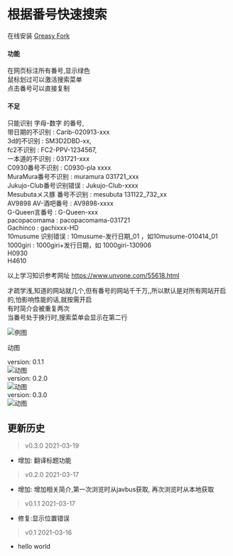 # 根据番号快速搜索
在线安装 [Greasy Fork](https://greasyfork.org/zh-CN/scripts/423350)

#### 功能
在网页标注所有番号,显示绿色  
鼠标划过可以激活搜索菜单  
点击番号可以直接复制  

#### 不足
只能识别 字母-数字 的番号,  
带日期的不识别 : Carib-020913-xxx  
3d的不识别 : SM3D2DBD-xx,  
fc2不识别 : FC2-PPV-1234567,  
一本道的不识别 : 031721-xxx  
C0930番号不识别 : C0930-pla xxxx  
MuraMura番号不识别 : muramura 031721_xxx  
Jukujo-Club番号识别错误 : Jukujo-Club-xxxx  
Mesubutaメス豚 番号不识别 : mesubuta 131122_732_xx  
AV9898 AV-酒吧番号 : AV9898-xxxx  
G-Queen言番号 : G-Queen-xxx  
pacopacomama : pacopacomama-031721  
Gachinco : gachixxx-HD  
10musume 识别错误 : 10musume-发行日期_01 ，如10musume-010414_01  
1000giri : 1000giri+发行日期，如 1000giri-130906  
H0930  
H4610  

以上学习知识参考网址 https://www.unvone.com/55618.html

才疏学浅,知道的网站就几个,但有番号的网站千千万,,所以默认是对所有网站开启的,怕影响性能的话,就按需开启  
有时简介会被重复两次  
当番号处于换行时,搜索菜单会显示在第二行 


![例图](https://github.com/qxinGitHub/searchAV/blob/main/img/searchav.png)
  
  动图  

version: 0.1.1  
![动图](https://github.com/qxinGitHub/searchAV/blob/main/img/searchav0.1.1.gif)  
version: 0.2.0  
![动图](https://github.com/qxinGitHub/searchAV/blob/main/img/searchav0.2.0.gif)  
version: 0.3.0  
![动图](https://github.com/qxinGitHub/searchAV/blob/main/img/searchav0.2.0.gif)  
  
## 更新历史
 > v0.3.0 2021-03-19
  - 增加: 翻译标题功能
 > v0.2.0 2021-03-17
  - 增加: 增加相关简介,第一次浏览时从javbus获取, 再次浏览时从本地获取
 > v0.1.1 2021-03-17
  - 修复:显示位置错误
 > v0.1 2021-03-16
  - hello world 
